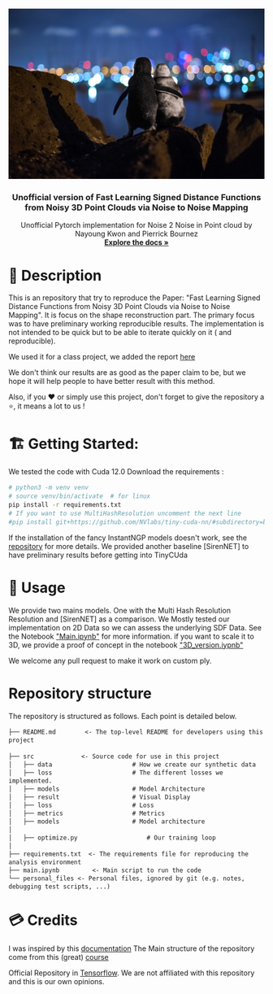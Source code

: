 

<a name="readme-top"></a>
<!--





<!-- PROJECT LOGO -->
<br />
<div align="center">
  <a href="https://gitlab-student.centralesupelec.fr/alix.chazottes/fmr-2024-segmentation-hierarchique">
    <img src="images/logo_safe.jpg" alt="Logo" width=600>
  </a>

<h3 align="center"> Unofficial version of Fast Learning Signed Distance Functions from Noisy 3D Point Clouds via Noise to Noise Mapping </h3>

  <p align="center">
     Unofficial Pytorch implementation  for Noise 2 Noise in Point cloud  by  Nayoung Kwon and  Pierrick Bournez
    <br />
    <a href="https://gitlab-student.centralesupelec.fr/alix.chazottes/fmr-2024-segmentation-hierarchique"><strong>Explore the docs »</strong></a>

  </p>
</div>

# 📌 Description
This is an repository that try to reproduce the Paper: "Fast Learning Signed Distance Functions from Noisy 3D Point Clouds via Noise to Noise Mapping". 
It is focus on the shape reconstruction part. 
The primary focus was to have preliminary working reproducible results. The implementation  is not intended to be quick but to be able to iterate quickly on it ( and reproducible). 

We used it for a class project, we added the report [here](https://github.com/gardiens/Noise2NoiseMapping_pytorch/blob/main/Report-Noise2Mapping.pdf) 


We don't think our results are as good as the paper claim to be, but we hope it will help people to have better result with this method. 

Also, if you ❤️ or simply use this project, don't forget to give the repository a ⭐, it means a lot to us ! 

# 🏗 Getting Started: 
We tested the code with Cuda 12.0 
Download the  requirements : 
```bash
# python3 -m venv venv
# source venv/bin/activate  # for linux
pip install -r requirements.txt
# If you want to use MultiHashResolution uncomment the next line
#pip install git+https://github.com/NVlabs/tiny-cuda-nn/#subdirectory=bindings/torch

```
If the  installation of the fancy InstantNGP models doesn't work, see the [repository](https://github.com/NVlabs/tiny-cuda-nn) for more details. We provided another baseline [SirenNET] to have preliminary results before getting into TinyCUda

# 🚀 Usage
We provide two mains models. One with the Multi Hash Resolution Resolution and [SirenNET] as a comparison. 
We Mostly tested our implementation on 2D Data so we can assess the underlying SDF Data.
See the Notebook ["Main.ipynb"](https://github.com/gardiens/Noise2NoiseMapping_pytorch/blob/main/main.ipynb) for more information.
if you want to scale it to 3D, we provide a proof of concept in the notebook ["3D_version.iypnb"](https://github.com/gardiens/Noise2NoiseMapping_pytorch/blob/main/notebook/3D_version.ipynb) 

We welcome any pull request to make it work on custom ply.


# Repository structure
The repository is structured as follows. Each point is detailed below.
```
├── README.md        <- The top-level README for developers using this project

├── src             <- Source code for use in this project
│   ├── data                      # How we create our synthetic data
│   ├── loss                      # The different losses we implemented.
│   ├── models                    # Model Architecture
│   ├── result                    # Visual Display
│   ├── loss                      # Loss
│   ├── metrics                   # Metrics
│   ├── models                    # Model architecture
│   
│   ├── optimize.py                   # Our training loop
│   
├── requirements.txt  <- The requirements file for reproducing the analysis environment
├── main.ipynb         <- Main script to run the code
└── personal_files <- Personal files, ignored by git (e.g. notes, debugging test scripts, ...)
```


# 💳 Credits
I was inspired by this [documentation](https://github.com/drprojects/superpoint_transformer/tree/master)
The Main structure of the repository come from this  (great) [course](https://jdigne.github.io/mva_geom/)

Official Repository in [Tensorflow](https://github.com/mabaorui/Noise2NoiseMapping). We are not affiliated with this repository and this is our own opinions.


